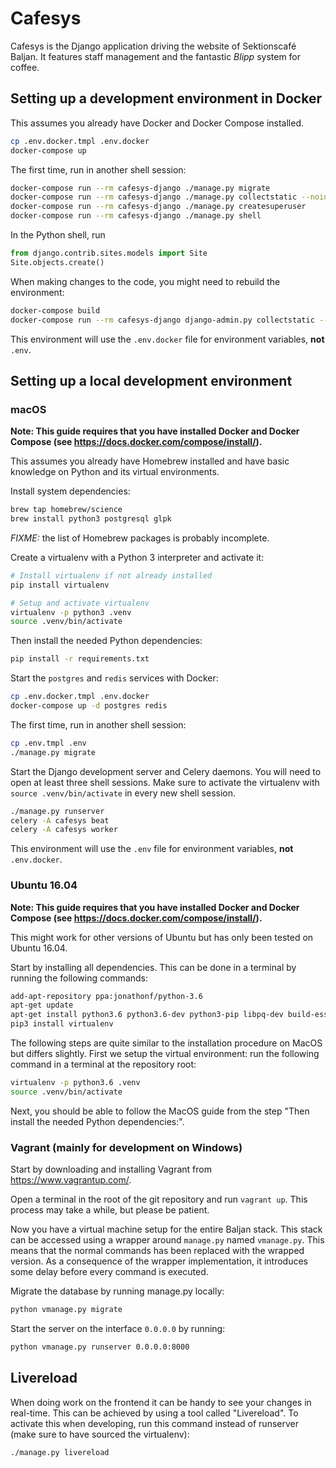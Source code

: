 # Cafesys
Cafesys is the Django application driving the website of Sektionscafé Baljan. It features staff management and the
fantastic *Blipp* system for coffee.

## Setting up a development environment in Docker
This assumes you already have Docker and Docker Compose installed.
```sh
cp .env.docker.tmpl .env.docker
docker-compose up
```

The first time, run in another shell session:
```sh
docker-compose run --rm cafesys-django ./manage.py migrate
docker-compose run --rm cafesys-django ./manage.py collectstatic --noinput
docker-compose run --rm cafesys-django ./manage.py createsuperuser
docker-compose run --rm cafesys-django ./manage.py shell
```

In the Python shell, run
```python
from django.contrib.sites.models import Site
Site.objects.create()
```

When making changes to the code, you might need to rebuild the environment:
```sh
docker-compose build
docker-compose run --rm cafesys-django django-admin.py collectstatic --noinput
```

This environment will use the `.env.docker` file for environment variables, **not** `.env`.

## Setting up a local development environment
### macOS
**Note: This guide requires that you have installed Docker and Docker Compose (see https://docs.docker.com/compose/install/).**

This assumes you already have Homebrew installed and have basic knowledge on Python and its virtual environments.

Install system dependencies:
```sh
brew tap homebrew/science
brew install python3 postgresql glpk
```
*FIXME:* the list of Homebrew packages is probably incomplete.

Create a virtualenv with a Python 3 interpreter and activate it:
```sh
# Install virtualenv if not already installed
pip install virtualenv

# Setup and activate virtualenv
virtualenv -p python3 .venv
source .venv/bin/activate
```

Then install the needed Python dependencies:
```sh
pip install -r requirements.txt
```

Start the `postgres` and `redis` services with Docker:
```sh
cp .env.docker.tmpl .env.docker
docker-compose up -d postgres redis
```

The first time, run in another shell session:
```sh
cp .env.tmpl .env
./manage.py migrate
```

Start the Django development server and Celery daemons. You will need to open at least three shell sessions.
Make sure to activate the virtualenv with `source .venv/bin/activate` in every new shell session.
```sh
./manage.py runserver
celery -A cafesys beat
celery -A cafesys worker

```

This environment will use the `.env` file for environment variables, **not** `.env.docker`.

### Ubuntu 16.04
**Note: This guide requires that you have installed Docker and Docker Compose (see https://docs.docker.com/compose/install/).**

This might work for other versions of Ubuntu but has only been tested on Ubuntu 16.04.

Start by installing all dependencies. This can be done in a terminal by running the following commands:
```sh
add-apt-repository ppa:jonathonf/python-3.6
apt-get update
apt-get install python3.6 python3.6-dev python3-pip libpq-dev build-essential libssl-dev g++ libffi-dev python3-dev pypy glpk-utils
pip3 install virtualenv
```

The following steps are quite similar to the installation procedure on MacOS but differs slightly. First we setup the virtual environment: run the following command in a terminal at the repository root:
```sh
virtualenv -p python3.6 .venv
source .venv/bin/activate
```

Next, you should be able to follow the MacOS guide from the step "Then install the needed Python dependencies:".

### Vagrant (mainly for development on Windows)
Start by downloading and installing Vagrant from https://www.vagrantup.com/.

Open a terminal in the root of the git repository and run `vagrant up`. This process may take a while, but please be patient.

Now you have a virtual machine setup for the entire Baljan stack. This stack can be accessed using a wrapper
around `manage.py` named `vmanage.py`. This means that the normal commands has been replaced with the wrapped
version. As a consequence of the wrapper implementation, it introduces some delay before every command is executed.

Migrate the database by running manage.py locally:
```sh
python vmanage.py migrate
```

Start the server on the interface `0.0.0.0` by running:
```sh
python vmanage.py runserver 0.0.0.0:8000
```

## Livereload

When doing work on the frontend it can be handy to see your changes in real-time. This can be achieved by using a tool called "Livereload". To activate this when developing, run this command instead of runserver (make sure to have sourced the virtualenv):

```sh
./manage.py livereload
```
